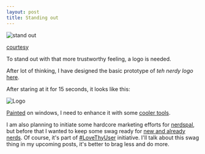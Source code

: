 ```yaml
---
layout: post
title: Standing out
---
```


![stand out](http://www.theplanner.co.uk/sites/default/files/GoldenEgg_shutterstock_168705530_landscape.jpg)

[courtesy](http://www.theplanner.co.uk/advice/how-to-stand-out-in-the-planning-job-market)

To stand out with that more trustworthy feeling, a logo is needed.

After lot of thinking, I have designed the basic prototype of *teh nerdy logo* [here](https://www.gravatar.com/avatar/7244c6ceacb2e8310d4d5f8d652b0b44).

After staring at it for 15 seconds, it looks like this:

![Logo](https://www.gravatar.com/avatar/7244c6ceacb2e8310d4d5f8d652b0b44)

[Painted](https://en.wikipedia.org/wiki/Paint_(software)) on windows, I need to enhance it with some [cooler tools](http://www.adobe.com/in/products/illustrator.html).

I am also planning to initiate some hardcore marketing efforts for [nerdspal](https://nerdspal.com/), but before that I wanted to keep some swag ready for [new and already nerds](https://nerdspal.com/Account/League). Of course, it's part of [#LoveThyUser](http://nistencorp.com/) initiative. I'll talk about this swag thing in my upcoming posts, it's better to brag less and do more.
